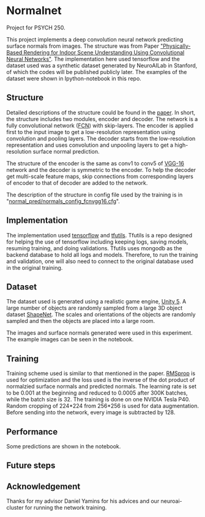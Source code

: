 # Normalnet

Project for PSYCH 250.

This project implements a deep convolution neural network predicting surface normals from images. 
The structure was from Paper ["Physically-Based Rendering for Indoor Scene Understanding Using Convolutional Neural Networks"](<http://robots.princeton.edu/projects/2016/PBRS/>).
The implementation here used tensorflow and the dataset used was a synthetic dataset generated by NeuroAILab in Stanford, of which the codes will be published publicly later.
The examples of the dataset were shown in Ipython-notebook in this repo.

## Structure

Detailed descriptions of the structure could be found in the [paper](<http://robots.princeton.edu/projects/2016/PBRS/>).
In short, the structure includes two modules, encoder and decoder.
The network is a fully convolutional network ([FCN](<https://people.eecs.berkeley.edu/~jonlong/long_shelhamer_fcn.pdf>)) with skip-layers.
The encoder is applied first to the input image to get a low-resolution representation using convolution and pooling layers.
The decoder starts from the low-resolution representation and uses convolution and unpooling layers to get a high-resolution surface normal prediction. 

The structure of the encoder is the same as conv1 to conv5 of [VGG-16](<https://arxiv.org/pdf/1409.1556.pdf>) network and the decoder is symmetric to the encoder. 
To help the decoder get multi-scale feature maps, skip connections from corresponding layers of encoder to that of decoder are added to the network. 

The description of the structure in config file used by the training is in "[normal\_pred/normals\_config\_fcnvgg16.cfg](<https://github.com/chengxuz/normalnet/blob/master/normal_pred/normals_config_fcnvgg16.cfg>)".

## Implementation

The implementation used [tensorflow](<https://github.com/tensorflow/tensorflow>) and [tfutils](<https://github.com/neuroailab/tfutils>). 
Tfutils is a repo designed for helping the use of tensorflow including keeping logs, saving models, resuming training, and doing validations. 
Tfutils uses mongodb as the backend database to hold all logs and models.
Therefore, to run the training and validation, one will also need to connect to the original database used in the original training.

## Dataset

The dataset used is generated using a realistic game engine, [Unity 5](<https://unity3d.com>).
A large number of objects are randomly sampled from a large 3D object dataset [ShapeNet](<https://www.shapenet.org/>).
The scales and orientations of the objects are randomly sampled and then the objects are placed into a large room.

The images and surface normals generated were used in this experiment. 
The example images can be seen in the notebook.

## Training

Training scheme used is similar to that mentioned in the paper. 
[RMSprop](<https://www.coursera.org/learn/neural-networks/lecture/YQHki/rmsprop-divide-the-gradient-by-a-running-average-of-its-recent-magnitude>) is used for optimization and the loss used is the inverse of the dot product of normalzied surface normals and predicted normals.
The learning rate is set to be 0.001 at the beginning and reduced to 0.0005 after 300K batches, while the batch size is 32. 
The training is done on one NVIDIA Tesla P40. 
Random cropping of 224\*224 from 256\*256 is used for data augmentation. 
Before sending into the network, every image is subtracted by 128.

## Performance

Some predictions are shown in the notebook. 

## Future steps



## Acknowledgement

Thanks for my advisor Daniel Yamins for his advices and our neuroai-cluster for running the network training.
